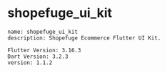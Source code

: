 #  shopefuge_ui_kit
    name: shopefuge_ui_kit
    description: Shopefuge Ecommerce Flutter UI Kit.

    Flutter Version: 3.16.3
    Dart Version: 3.2.3
    version: 1.1.2

